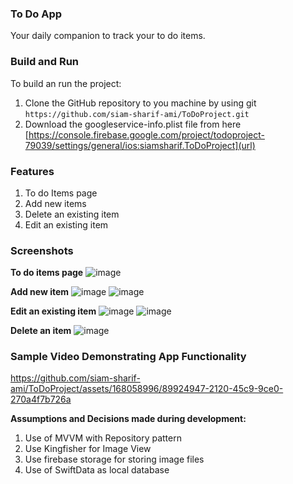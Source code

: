 ### To Do App
Your daily companion to track your to do items. 

### Build and Run
To build an run the project: 
1. Clone the GitHub repository to you machine by using git
`https://github.com/siam-sharif-ami/ToDoProject.git`
2. Download the googleservice-info.plist file from here
[https://console.firebase.google.com/project/todoproject-79039/settings/general/ios:siamsharif.ToDoProject](url)

### Features
1. To do Items page
2. Add new items
3. Delete an existing item
4. Edit an existing item



### Screenshots 
**To do items page**
![image](https://github.com/siam-sharif-ami/ToDoProject/assets/168058996/3c3bd190-7f50-45d1-9a9d-0f9db56c11e7)

**Add new item**
![image](https://github.com/siam-sharif-ami/ToDoProject/assets/168058996/a47c8183-6e1c-426e-b709-01d32ca02741)
![image](https://github.com/siam-sharif-ami/ToDoProject/assets/168058996/15155f24-2418-48d9-abca-b69419324e0e)

**Edit an existing item**
![image](https://github.com/siam-sharif-ami/ToDoProject/assets/168058996/59401c8b-b203-4ca7-ae87-5bef99858f77)
![image](https://github.com/siam-sharif-ami/ToDoProject/assets/168058996/ac9a1961-27a4-426b-9793-753f4e1e48ca)

**Delete an item**
![image](https://github.com/siam-sharif-ami/ToDoProject/assets/168058996/e84158be-8430-4d73-a584-da7e21897e49)


### Sample Video Demonstrating App Functionality
https://github.com/siam-sharif-ami/ToDoProject/assets/168058996/89924947-2120-45c9-9ce0-270a4f7b726a

**Assumptions and Decisions made during development:**
1. Use of MVVM with Repository pattern
2. Use Kingfisher for Image View
3. Use firebase storage for storing image files
4. Use of SwiftData as local database
